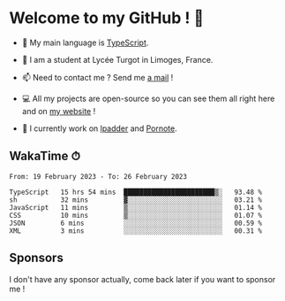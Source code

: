 # Welcome to my GitHub ! 🌃

- 🔭 My main language is [TypeScript](https://www.typescriptlang.org/).

- 🌱 I am a student at Lycée Turgot in Limoges, France.

- 📫 Need to contact me ? Send me <a href="mailto:mikkel@milescode.dev">a mail</a> !

- 💻 All my projects are open-source so you can see them all right here and on <a href="https://www.vexcited.ml">my website</a> !

- 👀 I currently work on [lpadder](https://github.com/Vexcited/lpadder) and [Pornote](https://github.com/Vexcited/Pornote).

## WakaTime ⏱

<!--START_SECTION:waka-->

```text
From: 19 February 2023 - To: 26 February 2023

TypeScript   15 hrs 54 mins  ███████████████████████▒░   93.48 %
sh           32 mins         ▓░░░░░░░░░░░░░░░░░░░░░░░░   03.21 %
JavaScript   11 mins         ▒░░░░░░░░░░░░░░░░░░░░░░░░   01.14 %
CSS          10 mins         ▒░░░░░░░░░░░░░░░░░░░░░░░░   01.07 %
JSON         6 mins          ░░░░░░░░░░░░░░░░░░░░░░░░░   00.59 %
XML          3 mins          ░░░░░░░░░░░░░░░░░░░░░░░░░   00.31 %
```

<!--END_SECTION:waka-->

## Sponsors

I don't have any sponsor actually, come back later if you want to sponsor me !
